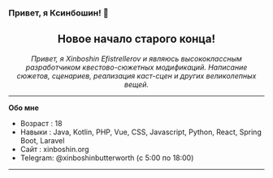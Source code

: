 ### Привет, я Ксинбошин! 👋

<html>
   <body>
      <h2 align="center">Новое начало старого конца!</h2>
      <p align="center">
        <em>Привет, я Xinboshin Efistrellerov и являюсь высококлассным разработчиком квестово-сюжетных модификаций. Написание сюжетов, сценариев, реализация каст-сцен и других великолепных вещей.</em>
        </p>
    <body/>
<html/>
      
___

**Обо мне**

- Возраст : 18
- Навыки : Java, Kotlin, PHP, Vue, CSS, Javascript, Python, React, Spring Boot, Laravel
- Сайт : xinboshin.org
- Telegram: @xinboshinbutterworth (с 5:00 по 18:00)
___

